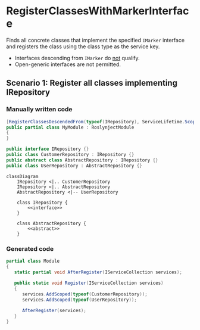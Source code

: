 # RegisterClassesWithMarkerInterface

Finds all concrete classes that implement the
specified `IMarker` interface and registers the
class using the class type as the service
key.

* Interfaces descending from `IMarker` do <u>not</u> qualify.
* Open-generic interfaces are not permitted.

## Scenario 1: Register all classes implementing IRepository

### Manually written code
```c#
[RegisterClassesDescendedFrom(typeof(IRepository), ServiceLifetime.Scoped)]
public partial class MyModule : RoslynjectModule
{
}

public interface IRepository {}
public class CustomerRepository : IRepository {}
public abstract class AbstractRepository : IRepository {}
public class UserRepository : AbstractRepository {}
```

```mermaid
classDiagram
    IRepository <|.. CustomerRepository
    IRepository <|.. AbstractRepository
    AbstractRepository <|-- UserRepository

    class IRepository {
        <<interface>>
    }

    class AbstractRepository {
        <<abstract>>
    }
```


### Generated code
```c#
partial class Module
{
   static partial void AfterRegister(IServiceCollection services);
        
   public static void Register(IServiceCollection services)
   {
      services.AddScoped(typeof(CustomerRepository));
      services.AddScoped(typeof(UserRepository));

      AfterRegister(services);
   }
}
```

